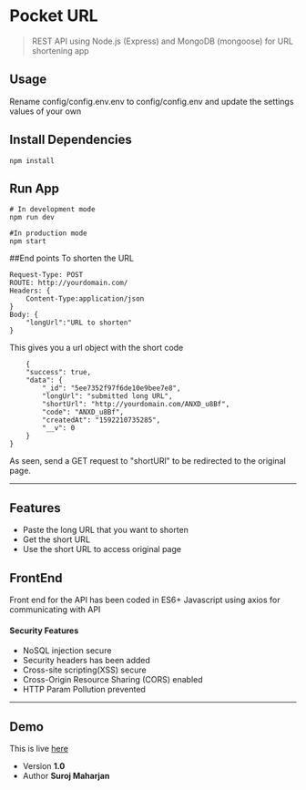 # Pocket URL
> REST API using Node.js (Express) and MongoDB (mongoose) for URL shortening app

## Usage
Rename config/config.env.env to config/config.env and update the settings values of your own

## Install Dependencies
```
npm install
```

## Run App
```
# In development mode
npm run dev

#In production mode
npm start
```
##End points
To shorten the URL
```
Request-Type: POST
ROUTE: http://yourdomain.com/
Headers: {
    Content-Type:application/json
}
Body: {
    "longUrl":"URL to shorten"
}
```
This gives you a url object with the short code

```
    {
    "success": true,
    "data": {
        "_id": "5ee7352f97f6de10e9bee7e8",
        "longUrl": "submitted long URL",
        "shortUrl": "http://yourdomain.com/ANXD_u8Bf",
        "code": "ANXD_u8Bf",
        "createdAt": "1592210735285",
        "__v": 0
    }
}
```
As seen, send a GET request to "shortURl" to be redirected to the original page.

***
## Features
* Paste the long URL that you want to shorten
* Get the short URL
* Use the short URL to access original page

## FrontEnd
Front end for the API has been coded in ES6+ Javascript using axios for communicating with API

#### Security Features
* NoSQL injection secure
* Security headers has been added
* Cross-site scripting(XSS) secure
* Cross-Origin Resource Sharing (CORS) enabled
* HTTP Param Pollution prevented

***
## Demo
This is live [here](https://pocketifyurl.herokuapp.com/)
* Version **1.0**
* Author **Suroj Maharjan**
